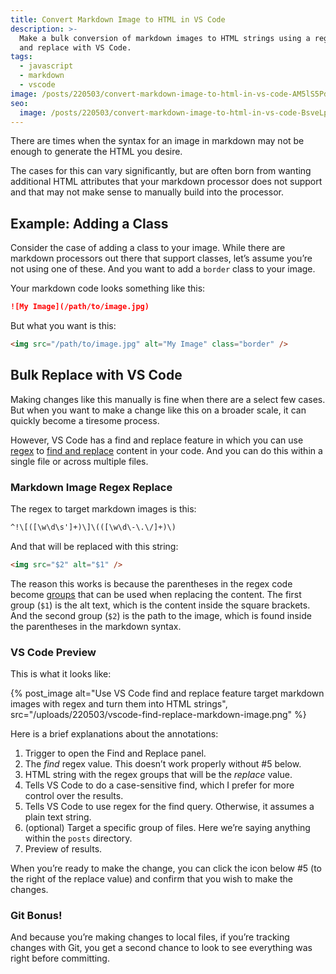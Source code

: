 ```yaml
---
title: Convert Markdown Image to HTML in VS Code
description: >-
  Make a bulk conversion of markdown images to HTML strings using a regex find
  and replace with VS Code.
tags:
  - javascript
  - markdown
  - vscode
image: /posts/220503/convert-markdown-image-to-html-in-vs-code-AM5lS5Pd.png
seo:
  image: /posts/220503/convert-markdown-image-to-html-in-vs-code-BsveLpLv--meta.png
---
```


There are times when the syntax for an image in markdown may not be enough to generate the HTML you desire.

The cases for this can vary significantly, but are often born from wanting additional HTML attributes that your markdown processor does not support and that may not make sense to manually build into the processor.

## Example: Adding a Class

Consider the case of adding a class to your image. While there are markdown processors out there that support classes, let’s assume you’re not using one of these. And you want to add a `border` class to your image.

Your markdown code looks something like this:

```md
![My Image](/path/to/image.jpg)
```

But what you want is this:

```html
<img src="/path/to/image.jpg" alt="My Image" class="border" />
```

## Bulk Replace with VS Code

Making changes like this manually is fine when there are a select few cases. But when you want to make a change like this on a broader scale, it can quickly become a tiresome process.

However, VS Code has a find and replace feature in which you can use [regex](https://code.visualstudio.com/docs/editor/codebasics#_case-changing-in-regex-replace) to [find and replace](https://code.visualstudio.com/docs/editor/codebasics#_find-and-replace) content in your code. And you can do this within a single file or across multiple files.

### Markdown Image Regex Replace

The regex to target markdown images is this:

```txt
^!\[([\w\d\s']+)\]\(([\w\d\-\.\/]+)\)
```

And that will be replaced with this string:

```html
<img src="$2" alt="$1" />
```

The reason this works is because the parentheses in the regex code become [groups](https://developer.mozilla.org/en-US/docs/Web/JavaScript/Guide/Regular_Expressions/Groups_and_Ranges) that can be used when replacing the content. The first group (`$1`) is the alt text, which is the content inside the square brackets. And the second group (`$2`) is the path to the image, which is found inside the parentheses in the markdown syntax.

### VS Code Preview

This is what it looks like:

{% post_image alt="Use VS Code find and replace feature target markdown images with regex and turn them into HTML strings", src="/uploads/220503/vscode-find-replace-markdown-image.png" %}

Here is a brief explanations about the annotations:

1. Trigger to open the Find and Replace panel.
1. The _find_ regex value. This doesn’t work properly without #5 below.
1. HTML string with the regex groups that will be the _replace_ value.
1. Tells VS Code to do a case-sensitive find, which I prefer for more control over the results.
1. Tells VS Code to use regex for the find query. Otherwise, it assumes a plain text string.
1. (optional) Target a specific group of files. Here we’re saying anything within the `posts` directory.
1. Preview of results.

When you’re ready to make the change, you can click the icon below #5 (to the right of the replace value) and confirm that you wish to make the changes.

### Git Bonus!

And because you’re making changes to local files, if you’re tracking changes with Git, you get a second chance to look to see everything was right before committing.
